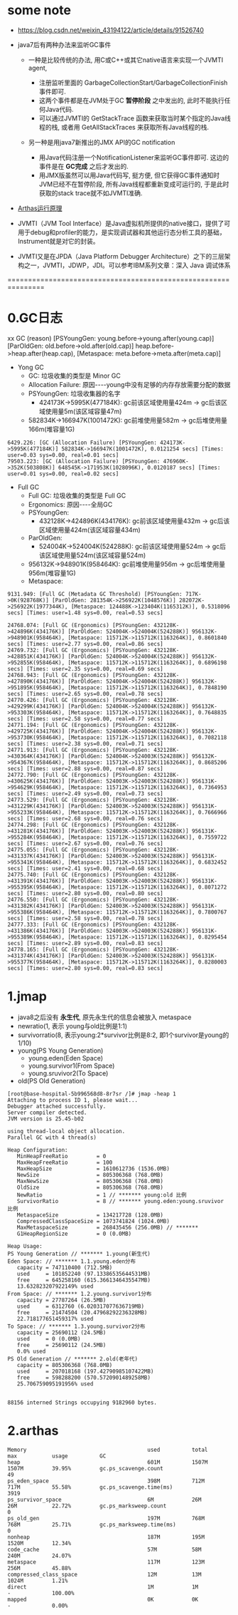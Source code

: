 # some note

* https://blog.csdn.net/weixin_43194122/article/details/91526740

* java7后有两种办法来监听GC事件

    * 一种是比较传统的办法, 用C或C++或其它native语言来实现一个JVMTI agent,
        * 注册监听里面的 GarbageCollectionStart/GarbageCollectionFinish 事件即可.
        * 这两个事件都是在JVM处于GC **暂停阶段** 之中发出的, 此时不能执行任何Java代码.
        * 可以通过JVMTI的 GetStackTrace 函数来获取当时某个指定的Java线程的栈, 或者用 GetAllStackTraces 来获取所有Java线程的栈.
    
    * 另一种是用java7新推出的JMX API的GC notification
        * 用Java代码注册一个NotificationListener来监听GC事件即可. 这边的事件是在 **GC完成** 之后才发出的.
        * 用JMX版虽然可以用Java代码写, 挺方便, 但它获得GC事件通知时JVM已经不在暂停阶段, 所有Java线程都重新变成可运行的, 于是此时获取的stack trace就不如JVMTI准确.

* [Arthas运行原理](https://zhuanlan.zhihu.com/p/115127052)

* JVMTI（JVM Tool Interface）是Java虚拟机所提供的native接口，提供了可用于debug和profiler的能力，是实现调试器和其他运行态分析工具的基础，Instrument就是对它的封装。
* JVMTI又是在JPDA（Java Platform Debugger Architecture）之下的三层架构之一，JVMTI，JDWP，JDI。可以参考IBM系列文章：深入 Java 调试体系

===============================================================

# 0.GC日志

xx GC (reason) [PSYoungGen: young.before->young.after(young.cap)] [ParOldGen: old.before->old.after(old.cap)] heap.before->heap.after(heap.cap), [Metaspace: meta.before->meta.after(meta.cap)]

* Yong GC 
    * GC: 垃圾收集的类型是 Minor GC
    * Allocation Failure: 原因----young中没有足够的内存存放需要分配的数据
    * PSYoungGen: 垃圾收集器的名字
        * 424173K->5995K(477184K): gc前该区域使用量424m -> gc后该区域使用量5m(该区域容量47m)
    * 582834K->166947K(1001472K): gc前堆使用量582m -> gc后堆使用量166m(堆容量1G)

```
6429.226: [GC (Allocation Failure) [PSYoungGen: 424173K->5995K(477184K)] 582834K->166947K(1001472K), 0.0121254 secs] [Times: user=0.03 sys=0.00, real=0.01 secs]
79503.223: [GC (Allocation Failure) [PSYoungGen: 476960K->352K(503808K)] 648545K->171953K(1028096K), 0.0120187 secs] [Times: user=0.01 sys=0.00, real=0.02 secs]
```

* Full GC 
    * Full GC: 垃圾收集的类型是 Full GC
    * Ergonomics: 原因----全局GC
    * PSYoungGen:
        * 432128K->424896K(434176K): gc前该区域使用量432m -> gc后该区域使用量424m(该区域容量434m)
    * ParOldGen:
        * 524004K->524004K(524288K): gc前该区域使用量524m -> gc后该区域使用量524m(该区域容量524m)
    * 956132K->948901K(958464K): gc前堆使用量956m -> gc后堆使用量956m(堆容量1G)
    * Metaspace:

```
9131.949: [Full GC (Metadata GC Threshold) [PSYoungGen: 717K->0K(928768K)] [ParOldGen: 281354K->256922K(1048576K)] 282072K->256922K(1977344K), [Metaspace: 124488K->123404K(1165312K)], 0.5318096 secs] [Times: user=1.48 sys=0.00, real=0.53 secs] 

24768.074: [Full GC (Ergonomics) [PSYoungGen: 432128K->424896K(434176K)] [ParOldGen: 524004K->524004K(524288K)] 956132K->948901K(958464K), [Metaspace: 115712K->115712K(1163264K)], 0.8601840 secs] [Times: user=2.77 sys=0.00, real=0.86 secs] 
24769.732: [Full GC (Ergonomics) [PSYoungGen: 432128K->428851K(434176K)] [ParOldGen: 524004K->524004K(524288K)] 956132K->952855K(958464K), [Metaspace: 115712K->115712K(1163264K)], 0.6896198 secs] [Times: user=2.35 sys=0.00, real=0.69 secs] 
24768.943: [Full GC (Ergonomics) [PSYoungGen: 432128K->427890K(434176K)] [ParOldGen: 524004K->524004K(524288K)] 956132K->951895K(958464K), [Metaspace: 115712K->115712K(1163264K)], 0.7848190 secs] [Times: user=2.65 sys=0.00, real=0.78 secs] 
24770.426: [Full GC (Ergonomics) [PSYoungGen: 432128K->429299K(434176K)] [ParOldGen: 524004K->524004K(524288K)] 956132K->953303K(958464K), [Metaspace: 115712K->115712K(1163264K)], 0.7648835 secs] [Times: user=2.58 sys=0.00, real=0.77 secs] 
24771.194: [Full GC (Ergonomics) [PSYoungGen: 432128K->429725K(434176K)] [ParOldGen: 524004K->524004K(524288K)] 956132K->953730K(958464K), [Metaspace: 115712K->115712K(1163264K)], 0.7082118 secs] [Times: user=2.38 sys=0.00, real=0.71 secs] 
24771.913: [Full GC (Ergonomics) [PSYoungGen: 432128K->430364K(434176K)] [ParOldGen: 524004K->524003K(524288K)] 956132K->954367K(958464K), [Metaspace: 115712K->115712K(1163264K)], 0.8685206 secs] [Times: user=2.88 sys=0.00, real=0.87 secs] 
24772.790: [Full GC (Ergonomics) [PSYoungGen: 432128K->430625K(434176K)] [ParOldGen: 524003K->524003K(524288K)] 956131K->954629K(958464K), [Metaspace: 115712K->115712K(1163264K)], 0.7364953 secs] [Times: user=2.49 sys=0.00, real=0.73 secs] 
24773.529: [Full GC (Ergonomics) [PSYoungGen: 432128K->431229K(434176K)] [ParOldGen: 524003K->524003K(524288K)] 956131K->955233K(958464K), [Metaspace: 115712K->115712K(1163264K)], 0.7666966 secs] [Times: user=2.68 sys=0.00, real=0.76 secs] 
24774.298: [Full GC (Ergonomics) [PSYoungGen: 432128K->431281K(434176K)] [ParOldGen: 524003K->524003K(524288K)] 956131K->955284K(958464K), [Metaspace: 115712K->115712K(1163264K)], 0.7559722 secs] [Times: user=2.67 sys=0.00, real=0.76 secs] 
24775.055: [Full GC (Ergonomics) [PSYoungGen: 432128K->431337K(434176K)] [ParOldGen: 524003K->524003K(524288K)] 956131K->955341K(958464K), [Metaspace: 115712K->115712K(1163264K)], 0.6832452 secs] [Times: user=2.41 sys=0.00, real=0.68 secs] 
24775.740: [Full GC (Ergonomics) [PSYoungGen: 432128K->431391K(434176K)] [ParOldGen: 524003K->524003K(524288K)] 956131K->955395K(958464K), [Metaspace: 115712K->115712K(1163264K)], 0.8071272 secs] [Times: user=2.80 sys=0.00, real=0.80 secs] 
24776.550: [Full GC (Ergonomics) [PSYoungGen: 432128K->431382K(434176K)] [ParOldGen: 524003K->524003K(524288K)] 956131K->955386K(958464K), [Metaspace: 115712K->115712K(1163264K)], 0.7800767 secs] [Times: user=2.58 sys=0.00, real=0.78 secs] 
24777.333: [Full GC (Ergonomics) [PSYoungGen: 432128K->431386K(434176K)] [ParOldGen: 524003K->524003K(524288K)] 956131K->955389K(958464K), [Metaspace: 115712K->115712K(1163264K)], 0.8295454 secs] [Times: user=2.89 sys=0.00, real=0.83 secs] 
24778.165: [Full GC (Ergonomics) [PSYoungGen: 432128K->431374K(434176K)] [ParOldGen: 524003K->524003K(524288K)] 956131K->955377K(958464K), [Metaspace: 115712K->115712K(1163264K)], 0.8280003 secs] [Times: user=2.80 sys=0.00, real=0.83 secs] 
```

# 1.jmap

* java8之后没有 **永生代**, 原先永生代的信息会被放入 metaspace
* newratio(1, 表示 young与old比例是1:1)
* survivorratio(8, 表示young:2*survivor比例是8:2, 即1个survivor是young的1/10)
* young(PS Young Generation)
    * young.eden(Eden Space)
    * young.survivor1(From Space)
    * young.sruvivor2(To Space)
* old(PS Old Generation)


```
[root@base-hospital-5b996568d8-8r7sr /]# jmap -heap 1
Attaching to process ID 1, please wait...
Debugger attached successfully.
Server compiler detected.
JVM version is 25.45-b02

using thread-local object allocation.
Parallel GC with 4 thread(s)

Heap Configuration:
   MinHeapFreeRatio         = 0
   MaxHeapFreeRatio         = 100
   MaxHeapSize              = 1610612736 (1536.0MB)
   NewSize                  = 805306368 (768.0MB)
   MaxNewSize               = 805306368 (768.0MB)
   OldSize                  = 805306368 (768.0MB)
   NewRatio                 = 1 // ******* young:old 比例
   SurvivorRatio            = 8 // ******* young.eden:young.sruvivor 比例
   MetaspaceSize            = 134217728 (128.0MB)
   CompressedClassSpaceSize = 1073741824 (1024.0MB)
   MaxMetaspaceSize         = 268435456 (256.0MB) // *******
   G1HeapRegionSize         = 0 (0.0MB)

Heap Usage:
PS Young Generation // ******* 1.young(新生代)
Eden Space: // ******* 1.1.young.eden分布
   capacity = 747110400 (712.5MB)
   used     = 101852240 (97.13386535644531MB)
   free     = 645258160 (615.3661346435547MB)
   13.632823207922149% used
From Space: // ******* 1.2.young.survivor1分布
   capacity = 27787264 (26.5MB)
   used     = 6312760 (6.020317077636719MB)
   free     = 21474504 (20.47968292236328MB)
   22.718177651459317% used
To Space: // ******* 1.3.young.survivor2分布
   capacity = 25690112 (24.5MB)
   used     = 0 (0.0MB)
   free     = 25690112 (24.5MB)
   0.0% used
PS Old Generation // ******* 2.old(老年代)
   capacity = 805306368 (768.0MB)
   used     = 207018168 (197.42790985107422MB)
   free     = 598288200 (570.5720901489258MB)
   25.706759095191956% used


88156 interned Strings occupying 9182960 bytes.
```


# 2.arthas

```
Memory                                      used          total          max           usage          GC                                                                                            
heap                                        601M          1507M          1507M         39.95%         gc.ps_scavenge.count                               49                                         
ps_eden_space                               398M          712M           717M          55.58%         gc.ps_scavenge.time(ms)                            3919                                       
ps_survivor_space                           6M            26M            26M           22.72%         gc.ps_marksweep.count                              0                                          
ps_old_gen                                  197M          768M           768M          25.71%         gc.ps_marksweep.time(ms)                           0 
nonheap                                     187M          195M           1520M         12.34% 
code_cache                                  57M           58M            240M          24.07% 
metaspace                                   117M          123M           256M          45.88% 
compressed_class_space                      12M           13M            1024M         1.21% 
direct                                      1M            1M             -             100.00% 
mapped                                      0K            0K             -             0.00%  
```


